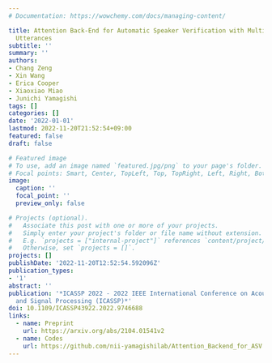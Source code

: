 ```yaml
---
# Documentation: https://wowchemy.com/docs/managing-content/

title: Attention Back-End for Automatic Speaker Verification with Multiple Enrollment
  Utterances
subtitle: ''
summary: ''
authors:
- Chang Zeng
- Xin Wang
- Erica Cooper
- Xiaoxiao Miao
- Junichi Yamagishi
tags: []
categories: []
date: '2022-01-01'
lastmod: 2022-11-20T21:52:54+09:00
featured: false
draft: false

# Featured image
# To use, add an image named `featured.jpg/png` to your page's folder.
# Focal points: Smart, Center, TopLeft, Top, TopRight, Left, Right, BottomLeft, Bottom, BottomRight.
image:
  caption: ''
  focal_point: ''
  preview_only: false

# Projects (optional).
#   Associate this post with one or more of your projects.
#   Simply enter your project's folder or file name without extension.
#   E.g. `projects = ["internal-project"]` references `content/project/deep-learning/index.md`.
#   Otherwise, set `projects = []`.
projects: []
publishDate: '2022-11-20T12:52:54.592096Z'
publication_types:
- '1'
abstract: ''
publication: '*ICASSP 2022 - 2022 IEEE International Conference on Acoustics, Speech
  and Signal Processing (ICASSP)*'
doi: 10.1109/ICASSP43922.2022.9746688
links:
  - name: Preprint
    url: https://arxiv.org/abs/2104.01541v2
  - name: Codes
    url: https://github.com/nii-yamagishilab/Attention_Backend_for_ASV
---
```

